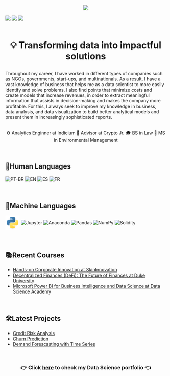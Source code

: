 <p align="center">
  <img src="https://blogger.googleusercontent.com/img/b/R29vZ2xl/AVvXsEgm6M8KtZzEyUaytKqHEOiFcmLim1fsq8ppwLrpKnzdKzagKkUwPAwWu1SWy_vdrhxnJWjTPP7xRil1yDl8btS_moX0h2CpQw0Xfbh82pBhczWKgt5KoBdiiszxaBTrnvRrguy7NB-V1fUbv1KZf695vaqO1E6zq-7GeM1P76rwbBpYsdCzjkMv_RMAUUk/s16000/banner_loffredo.png">
</p>

  <a href="https://sites.google.com/view/loffredo/" target="_blank"><img src="https://img.shields.io/badge/website-000000?style=for-the-badge&logo=About.me&logoColor=white"></a>
  <a href="https://www.linkedin.com/in/raffaela-loffredo/?locale=en_US" target="_blank"><img src="https://img.shields.io/badge/-LinkedIn-%230077B5?style=for-the-badge&logo=linkedin&logoColor=white" target="_blank"></a>
  <a href="https://medium.com/@loffredo.ds" target="_blank"><img src="https://img.shields.io/badge/Medium-12100E?style=for-the-badge&logo=medium&logoColor=white"></a>
</br>
</br>

# <p align="center">💡 Transforming data into impactful solutions
</p>
Throughout my career, I have worked in different types of companies such as NGOs, governments, start-ups, and multinationals. As a result, I have a vast knowledge of business that helps me as a data scientist to more easily identify and solve problems. I also find points that minimize costs and create models that increase revenues, in order to extract meaningful information that assists in decision-making and makes the company more profitable. For this, I always seek to improve my knowledge in business, data analysis, and data visualization to build better analytical models and present them in increasingly sophisticated reports.

<p align="center">
</br>
⚙️ Analytics Enginner at Indicium 
🤝 Advisor at Crypto Jr. 
🎓 BS in Law 
🌱 MS in Environmental Management 
</p>
</br>

## 💪Human Languages
<div style="display: inline_block">
  <img align="center" alt="PT-BR" height="30" width="30" src="https://em-content.zobj.net/thumbs/120/whatsapp/326/flag-brazil_1f1e7-1f1f7.png">
  <img align="center" alt="EN" height="30" width="30" src="https://em-content.zobj.net/thumbs/120/whatsapp/326/flag-united-states_1f1fa-1f1f8.png">
  <img align="center" alt="ES" height="30" width="30" src="https://em-content.zobj.net/thumbs/120/whatsapp/326/flag-spain_1f1ea-1f1f8.png">
  <img align="center" alt="FR" height="30" width="30" src="https://em-content.zobj.net/thumbs/120/whatsapp/326/flag-france_1f1eb-1f1f7.png">
</div>
</br>
</br>

## 🦾Machine Languages
<div style="display: inline_block">
  <img align="center" alt="Python" height="45" width="45" src="https://raw.githubusercontent.com/devicons/devicon/master/icons/python/python-original.svg">
  <img align="center" alt="Jupyter" height="45" width="45" src="https://cdn.jsdelivr.net/gh/devicons/devicon/icons/jupyter/jupyter-original-wordmark.svg">
  <img align="center" alt="Anaconda" height="45" width="45" src="https://cdn.jsdelivr.net/gh/devicons/devicon/icons/anaconda/anaconda-original.svg">
  <img align="center" alt="Pandas" height="45" width="45" src="https://cdn.jsdelivr.net/gh/devicons/devicon/icons/pandas/pandas-original-wordmark.svg">
  <img align="center" alt="NumPy" height="45" width="45" src="https://cdn.jsdelivr.net/gh/devicons/devicon/icons/numpy/numpy-original.svg">
  <img align="center" alt="Solidity" height="45" width="45" src="https://cdn.jsdelivr.net/gh/devicons/devicon/icons/solidity/solidity-plain.svg">
</div>
</br>
</br>

## 📚Recent Courses
- [Hands-on Corporate Innovation at SkinInnovation](https://www.linkedin.com/feed/update/urn:li:activity:7122200742395883520/?updateEntityUrn=urn%3Ali%3Afs_updateV2%3A%28urn%3Ali%3Aactivity%3A7122200742395883520%2CFEED_DETAIL%2CEMPTY%2CDEFAULT%2Cfalse%29)
- [Decentralized Finances (DeFi): The Future of Finances at Duke University](https://www.coursera.org/account/accomplishments/specialization/QDXZ8S2FAJ5X)
- [Microsoft Power BI for Business Intelligence and Data Science at Data Science Academy](https://mycourse.app/sv5ZAG6npKHLsw227)
</br>

## 🛠️Latest Projects
- [Credit Risk Analysis](https://github.com/raffaloffredo/credit_risk_analysis)
- [Churn Prediction](https://github.com/raffaloffredo/churn_prediction)
- [Demand Forescasting with Time Series](https://github.com/raffaloffredo/demand_forecasting_with_time_series)
</br>

### <p align="center"> 👉 Click [here](https://github.com/raffaloffredo/data_science_portfolio) to check my Data Science portfolio 👈 
</p>
